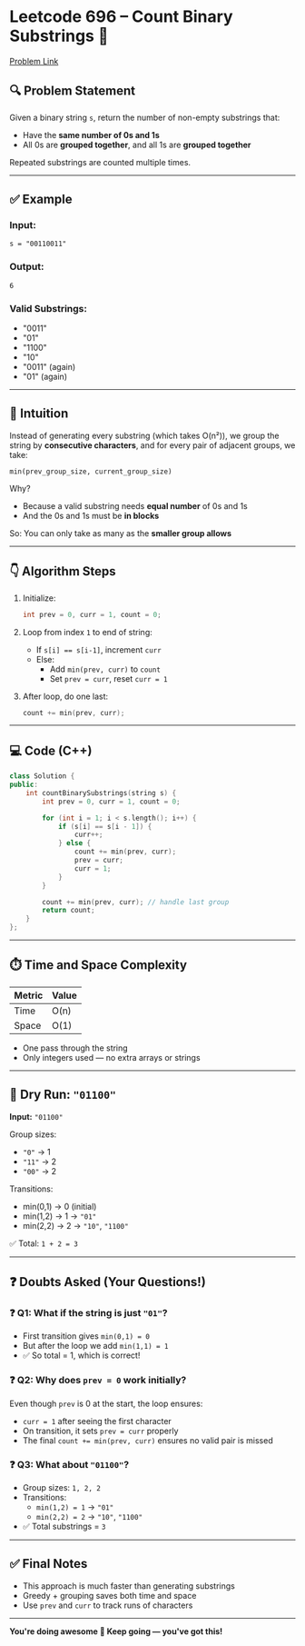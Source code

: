 # Leetcode 696 – Count Binary Substrings 🧮

[Problem Link]([https://leetcode.com/problems/count-binary-substrings/submissions/1685215468/](https://leetcode.com/problems/count-binary-substrings/description/))


## 🔍 Problem Statement

Given a binary string `s`, return the number of non-empty substrings that:
- Have the **same number of 0s and 1s**
- All 0s are **grouped together**, and all 1s are **grouped together**

Repeated substrings are counted multiple times.

---

## ✅ Example

### Input:
```
s = "00110011"
```

### Output:
```
6
```

### Valid Substrings:
- "0011"
- "01"
- "1100"
- "10"
- "0011" (again)
- "01" (again)

---

## 🧠 Intuition

Instead of generating every substring (which takes O(n²)), we group the string by **consecutive characters**, and for every pair of adjacent groups, we take:

```
min(prev_group_size, current_group_size)
```

Why?
- Because a valid substring needs **equal number** of 0s and 1s
- And the 0s and 1s must be **in blocks**

So: You can only take as many as the **smaller group allows**

---

## 👇 Algorithm Steps

1. Initialize:
   ```cpp
   int prev = 0, curr = 1, count = 0;
   ```

2. Loop from index `1` to end of string:
   - If `s[i] == s[i-1]`, increment `curr`
   - Else:
     - Add `min(prev, curr)` to `count`
     - Set `prev = curr`, reset `curr = 1`

3. After loop, do one last:
   ```cpp
   count += min(prev, curr);
   ```

---

## 💻 Code (C++)

```cpp
class Solution {
public:
    int countBinarySubstrings(string s) {
        int prev = 0, curr = 1, count = 0;

        for (int i = 1; i < s.length(); i++) {
            if (s[i] == s[i - 1]) {
                curr++;
            } else {
                count += min(prev, curr);
                prev = curr;
                curr = 1;
            }
        }

        count += min(prev, curr); // handle last group
        return count;
    }
};
```

---

## ⏱️ Time and Space Complexity

| Metric        | Value     |
|---------------|-----------|
| Time          | O(n)      |
| Space         | O(1)      |

- One pass through the string
- Only integers used — no extra arrays or strings

---

## 🧪 Dry Run: `"01100"`

**Input:** `"01100"`

Group sizes:
- `"0"` → 1  
- `"11"` → 2  
- `"00"` → 2

Transitions:
- min(0,1) → 0 (initial)
- min(1,2) → 1 → `"01"`
- min(2,2) → 2 → `"10"`, `"1100"`

✅ Total: `1 + 2 = 3`

---

## ❓ Doubts Asked (Your Questions!)

### ❓ Q1: What if the string is just `"01"`?

- First transition gives `min(0,1) = 0`
- But after the loop we add `min(1,1) = 1`
- ✅ So total = 1, which is correct!

### ❓ Q2: Why does `prev = 0` work initially?

Even though `prev` is 0 at the start, the loop ensures:
- `curr = 1` after seeing the first character
- On transition, it sets `prev = curr` properly
- The final `count += min(prev, curr)` ensures no valid pair is missed

### ❓ Q3: What about `"01100"`?

- Group sizes: `1, 2, 2`
- Transitions:
  - `min(1,2) = 1` → `"01"`
  - `min(2,2) = 2` → `"10"`, `"1100"`
- ✅ Total substrings = `3`

---

## ✅ Final Notes

- This approach is much faster than generating substrings
- Greedy + grouping saves both time and space
- Use `prev` and `curr` to track runs of characters

---

**You're doing awesome 🤍 Keep going — you've got this!**
